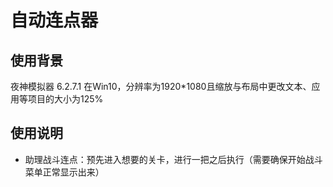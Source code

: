 # 自动连点器

## 使用背景

夜神模拟器  6.2.7.1 在Win10，分辨率为1920*1080且缩放与布局中更改文本、应用等项目的大小为125%

## 使用说明

* 助理战斗连点：预先进入想要的关卡，进行一把之后执行（需要确保开始战斗菜单正常显示出来）